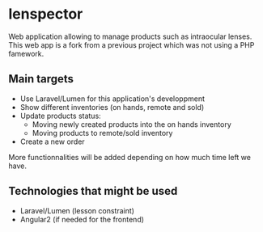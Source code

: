 # lenspector

Web application allowing to manage products such as intraocular lenses. This web app is a fork from a previous project which was not using a PHP famework.

## Main targets

* Use Laravel/Lumen for this application's developpment
* Show different inventories (on hands, remote and sold)
* Update products status:
    * Moving newly created products into the on hands inventory
    * Moving products to remote/sold inventory
* Create a new order

More functionnalities will be added depending on how much time left we have.

## Technologies that might be used

* Laravel/Lumen (lesson constraint)
* Angular2 (if needed for the frontend)
